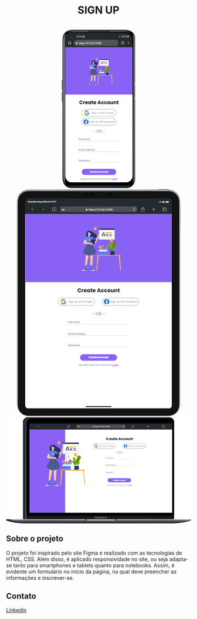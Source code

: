 <h1 align="center">SIGN UP</h1>
<br>

<div align="center" display="inline-block">
<img width="200px" src="https://github.com/mikasampaio/SIGN-UP/blob/master/assets/mobile%20(4).png">

<img src="https://github.com/mikasampaio/SIGN-UP/blob/master/assets/mobile%20(5).png">
</div>
<img align="center" src="https://github.com/mikasampaio/SIGN-UP/blob/master/assets/mobile%20(6).png">

<h2>Sobre o projeto</h2>
<p>O projeto foi inspirado pelo site Figma e realizado com as tecnologias de HTML, CSS. Além disso, é aplicado responsividade no site, ou seja adapta-se tanto para smartphones e tablets quanto para notebooks. Assim, é evidente um formulário no início da página, na qual deve preencher as informações e inscrever-se.  </p>

<h2>Contato</h2>
<a href="www.linkedin.com/in/mikaeli-pereira">Linkedin</a>
